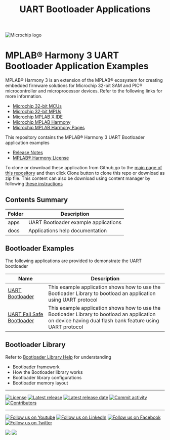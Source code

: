 ﻿---
title: UART Bootloader Applications
has_children: true
has_toc: false
nav_order: 1
---

![Microchip logo](https://raw.githubusercontent.com/wiki/Microchip-MPLAB-Harmony/Microchip-MPLAB-Harmony.github.io/images/microchip_logo.png)

# MPLAB® Harmony 3 UART Bootloader Application Examples

MPLAB® Harmony 3 is an extension of the MPLAB® ecosystem for creating
embedded firmware solutions for Microchip 32-bit SAM and PIC® microcontroller
and microprocessor devices. Refer to the following links for more information.

- [Microchip 32-bit MCUs](https://www.microchip.com/design-centers/32-bit)
- [Microchip 32-bit MPUs](https://www.microchip.com/design-centers/32-bit-mpus)
- [Microchip MPLAB X IDE](https://www.microchip.com/mplab/mplab-x-ide)
- [Microchip MPLAB Harmony](https://www.microchip.com/mplab/mplab-harmony)
- [Microchip MPLAB Harmony Pages](https://microchip-mplab-harmony.github.io/)

This repository contains the MPLAB® Harmony 3 UART Bootloader application examples

- [Release Notes](release_notes.md)
- [MPLAB® Harmony License](mplab_harmony_license.md)

To clone or download these application from Github,go to the [main page of this repository](https://github.com/Microchip-MPLAB-Harmony/bootloader_apps_uart) and then click Clone button to clone this repo or download as zip file. This content can also be download using content manager by following [these instructions](https://github.com/Microchip-MPLAB-Harmony/contentmanager/wiki)

## Contents Summary

| Folder     | Description                             |
| ---        | ---                                     |
| apps       | UART Bootloader example applications    |
| docs       | Applications help documentation         |

## Bootloader Examples

The following applications are provided to demonstrate the UART bootloader

| Name                                                                  | Description                                                        |
| --------                                                              | -----------                                                        |
| [UART Bootloader](apps/uart_bootloader/readme.md)                     | This example application shows how to use the Bootloader Library to bootload an application using UART protocol |
| [UART Fail Safe Bootloader](apps/uart_fail_safe_bootloader/readme.md) | This example application shows how to use the Bootloader Library to bootload an application on device having dual flash bank feature using UART protocol |


## Bootloader Library

Refer to [Bootloader Library Help](https://microchip-mplab-harmony.github.io/bootloader) for understanding
- Bootloader framework
- How the Bootloader library works
- Bootloader library configurations
- Bootloader memory layout

____

[![License](https://img.shields.io/badge/license-Harmony%20license-orange.svg)](https://github.com/Microchip-MPLAB-Harmony/bootloader_apps_uart/blob/master/mplab_harmony_license.md)
[![Latest release](https://img.shields.io/github/release/Microchip-MPLAB-Harmony/bootloader_apps_uart.svg)](https://github.com/Microchip-MPLAB-Harmony/bootloader_apps_uart/releases/latest)
[![Latest release date](https://img.shields.io/github/release-date/Microchip-MPLAB-Harmony/bootloader_apps_uart.svg)](https://github.com/Microchip-MPLAB-Harmony/bootloader_apps_uart/releases/latest)
[![Commit activity](https://img.shields.io/github/commit-activity/y/Microchip-MPLAB-Harmony/bootloader_apps_uart.svg)](https://github.com/Microchip-MPLAB-Harmony/bootloader_apps_uart/graphs/commit-activity)
[![Contributors](https://img.shields.io/github/contributors-anon/Microchip-MPLAB-Harmony/bootloader_apps_uart.svg)]()

____

[![Follow us on Youtube](https://img.shields.io/badge/Youtube-Follow%20us%20on%20Youtube-red.svg)](https://www.youtube.com/user/MicrochipTechnology)
[![Follow us on LinkedIn](https://img.shields.io/badge/LinkedIn-Follow%20us%20on%20LinkedIn-blue.svg)](https://www.linkedin.com/company/microchip-technology)
[![Follow us on Facebook](https://img.shields.io/badge/Facebook-Follow%20us%20on%20Facebook-blue.svg)](https://www.facebook.com/microchiptechnology/)
[![Follow us on Twitter](https://img.shields.io/twitter/follow/MicrochipTech.svg?style=social)](https://twitter.com/MicrochipTech)

[![](https://img.shields.io/github/stars/Microchip-MPLAB-Harmony/bootloader_apps_uart.svg?style=social)]()
[![](https://img.shields.io/github/watchers/Microchip-MPLAB-Harmony/bootloader_apps_uart.svg?style=social)]()
